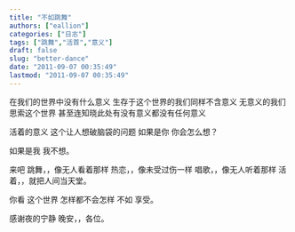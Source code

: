 ```yaml
---
title: "不如跳舞"
authors: ["eallion"]
categories: ["日志"]
tags: ["跳舞","活首","意义"]
draft: false
slug: "better-dance"
date: "2011-09-07 00:35:49"
lastmod: "2011-09-07 00:35:49"
---
```


在我们的世界中没有什么意义
生存于这个世界的我们同样不含意义
无意义的我们思索这个世界
甚至连知晓此处有没有意义都没有任何意义

活着的意义
这个让人想破脑袋的问题
如果是你
你会怎么想？

如果是我
我不想。

来吧
跳舞，，像无人看着那样
热恋，，像未受过伤一样
唱歌，，像无人听着那样
活着，，就把人间当天堂。

你看
这个世界
怎样都不会怎样
不如
享受。

感谢夜的宁静
晚安，，各位。

